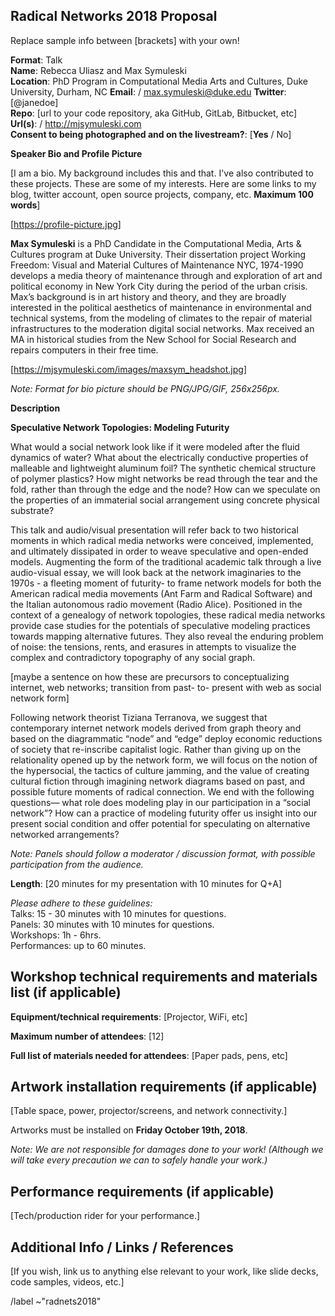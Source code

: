 ## Radical Networks 2018 Proposal  

Replace sample info between [brackets] with your own!

**Format**: Talk  
**Name**: Rebecca Uliasz and Max Symuleski  
**Location**: PhD Program in Computational Media Arts and Cultures, Duke University, Durham, NC
**Email**:  / max.symuleski@duke.edu 
**Twitter**: [@janedoe]  
**Repo**: [url to your code repository, aka GitHub, GitLab, Bitbucket, etc]   
**Url(s)**:  / http://mjsymuleski.com  
**Consent to being photographed and on the livestream?**: [**Yes** / No]  




**Speaker Bio and Profile Picture**

[I am a bio. My background includes this and that. I've also contributed to these projects. These are some of my interests. Here are some links to my blog, twitter account, open source projects, company, etc. **Maximum 100 words**]  

[https://profile-picture.jpg]  

**Max Symuleski** is a PhD Candidate in the Computational Media, Arts & Cultures program at Duke University.  Their dissertation project Working Freedom: Visual and Material Cultures of Maintenance NYC, 1974-1990 develops a media theory of maintenance through and exploration of art and political economy in New York City during the period of the urban crisis.  Max’s background is in art history and theory, and they are broadly interested in the political aesthetics of maintenance in environmental and technical systems, from the modeling of climates to the repair of material infrastructures to the moderation digital social networks.  Max received an MA in historical studies from the New School for Social Research and repairs computers in their free time.  

[https://mjsymuleski.com/images/maxsym_headshot.jpg]

*Note: Format for bio picture should be PNG/JPG/GIF, 256x256px.*



**Description**  

**Speculative Network Topologies: Modeling Futurity**

What would a social network look like if it were modeled after the fluid dynamics of water? What about the electrically conductive properties of malleable and lightweight aluminum foil? The synthetic chemical structure of polymer plastics? How might networks be read through the tear and the fold, rather than through the edge and the node? How can we speculate on the properties of an immaterial social arrangement using concrete physical substrate? 

This talk and audio/visual presentation will refer back to two historical moments in which radical media networks were conceived, implemented, and ultimately dissipated in order to weave speculative and open-ended models. Augmenting the form of the traditional academic talk through a live audio-visual essay, we will look back at the network imaginaries to the 1970s - a fleeting moment of futurity- to frame network models for both the American radical media movements (Ant Farm and Radical Software) and the Italian autonomous radio movement (Radio Alice).  Positioned in the context of a genealogy of network topologies, these radical media networks provide case studies for the potentials of speculative modeling practices towards mapping alternative futures.  They also reveal the enduring problem of noise: the tensions, rents, and erasures in attempts to visualize the complex and contradictory topography of any social graph. 

[maybe a sentence on how these are precursors to conceptualizing internet, web networks; transition from past- to- present with web as social network form]

Following network theorist Tiziana Terranova, we suggest that contemporary internet network models derived from graph theory and based on the diagrammatic “node” and “edge” deploy economic reductions of society that re-inscribe capitalist logic. Rather than giving up on the relationality opened up by the network form, we will focus on the notion of the hypersocial, the tactics of culture jamming, and the value of creating cultural fiction through imagining network diagrams based on past, and possible future moments of radical connection. We end with the following questions— what role does modeling play in our participation in a “social network”? How can a practice of modeling futurity offer us insight into our present social condition and offer potential for speculating on alternative networked arrangements? 


*Note: Panels should follow a moderator / discussion format, with possible participation from the audience.*  




**Length**:  [20 minutes for my presentation with 10 minutes for Q+A]  

*Please adhere to these guidelines:*    
Talks: 15 - 30 minutes with 10 minutes for questions.  
Panels: 30 minutes with 10 minutes for questions.  
Workshops: 1h - 6hrs.  
Performances: up to 60 minutes.  




## Workshop technical requirements and materials list (if applicable)  

**Equipment/technical requirements**: [Projector, WiFi, etc] 

**Maximum number of attendees**: [12] 

**Full list of materials needed for attendees**: [Paper pads, pens, etc] 




## Artwork installation requirements (if applicable)  

[Table space, power, projector/screens, and network connectivity.]   




Artworks must be installed on **Friday October 19th, 2018**.  

*Note: We are not responsible for damages done to your work! (Although we will take every precaution we can to safely handle your work.)*  




## Performance requirements (if applicable)  

[Tech/production rider for your performance.]  




## Additional Info / Links / References  

[If you wish, link us to anything else relevant to your work, like slide decks, code samples, videos, etc.]




/label ~"radnets2018"
